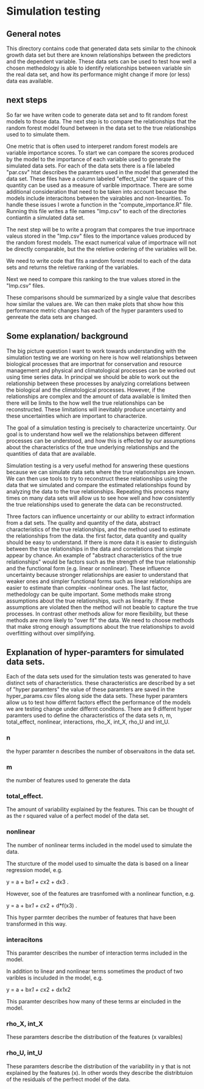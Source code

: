 # Simulation testing

## General notes
This directory contains code that generated data sets similar to the chinook growth data set but there are known
relationships between the predictors and the dependent variable. These data sets can be used to test how well a chosen
methedology is able to identify relationships between variable sin the real data set, and how its performance might change
if more (or less) data eas available. 

## next steps
So far we have writen code to generate data set and to fit random forest models to those data. The next step is to 
compare the relationships that the random forest model found between in the data set to the true relationships used to 
to simulate them. 

One metric that is often used to interperet random forest models are variable importance scores. To start we can compare 
the scores produced by the model to the importance of each variable used to generate the simulated data sets. For each of the
data sets there is a file labeled "par.csv" htat describes the paramters used in the model that generated the data set. These
files have a column labeled "effect_size" the square of this quantity can be used as a measure of varible importnace. There are 
some additional consideration that need to be taken into account becuase the models include interacitons between the vairables
and non-linearities. To handle these issues I wrote a function in the "compute_importance.R" file. Running this file writes a file
names "Imp.csv" to each of the directories contiantin a simulated data set. 

The next step will be to write a program that compares the true importnace valeus stored in the "Imp.csv" files to the importance 
values produced by the random forest models. The exact numerical value of importnace will not be directly comparable, but the 
the reletive ordering of the variables will be. 

We need to write code that fits a random forest model to each of the data sets and returns the reletive ranking of the variables.

Next we need to compare this ranking to the true values stored in the "Imp.csv" files. 

These comparisons should be summarized by a single value that describes how similar the values are. We can then make plots that show 
how this performance metric changes has each of the hyper paramters used to genreate the data sets are changed.


## Some explanation/ background

The big picture question I want to work towards understanding with the simulation testing we are working on here is how well 
relationships  between biological processes that are importnat for conservation and resource management and physical and
climatological processes can be worked out using time series data. In principal we should be able to work out the relationship 
between these processes by analyzing correlations between the biological and the climatological processes. However, if the 
relationships are complex and the amount of data available is limited then there will be limits to the how well the true 
relationships can be reconstructed. These limitations will inevitably produce uncertainty and these uncertainties which are 
important to characterize. 

The goal of a simulation testing is precisely to characterize uncertainty. Our goal is to understand how well we the relationships 
between different processes can be understood, and how this is effected by our assumptions about the characteristics of the true 
underlying relationships and the quantities of data that are available. 

Simulation testing is a very useful method for answering these questions because we can simulate data sets where the true 
relationships are known. We can then use tools to try to reconstruct these relationships using the data that we simulated and 
compare the estimated relationships found by analyzing the data to the true relationships. Repeating this process many times on
many data sets will allow us to see how well and how consistently the true relationships used to generate the data can be 
reconstructed.

Three factors can influence uncertainty or our ability to extract information from a dat sets. The quality and quantity of the 
data, abstract characteristics of the true relationships, and the method used to estimate the relationships from the data. the
first factor, data  quantity and quality should be easy to understand. If there is more data it is easier to distinguish between
the true relationships in the data and correlations that simple appear by chance.  An example of "abstract characteristics of the 
true relationships" would be factors such as the strength of the true relationship and the functional form (e.g. linear or nonlinear).
These influence uncertainty because stronger relationships are easier to understand that weaker ones and simpler functional forms
such as linear relationships are easier to estimate than complex -nonlinear ones. The last factor, methedology can be quite important.
Some methods make strong assumptions about the true relationships, such as linearity. If these assumptions are violated then the method
will not beable to capture the true processes. In contrast other methods allow for more flexibility, but these methods are more likely
to "over fit" the data. We need to choose methods that make strong enough assumptions about the true relationships to avoid overfitting
without over simplifying. 


## Explanation of hyper-paramters for simulated data sets. 

Each of the data sets used for the simulation tests was generated to have distinct sets of characteristics. these characteristics are 
described by a set of "hyper paramters" the value of these paramters are saved in the hyper_params.csv files along side the data sets. These hyper paramters allow us to test how differnt factors effect the performance of the models we are testing change under differnt conditons. There are 9 differnt hyper paramters used to define the characteristics of the data sets n,	m,	total_effect,	nonlinear,	interactions,	rho_X,	int_X,	rho_U and int_U.

### n
the hyper paramter n describes the number of observaitons in the data set. 

### m 
the number of features used to generate the data

### total_effect. 
The amount of variability explained by the features. This can be thought of as the r squared value of a perfect model of the data set. 

### nonlinear

The number of nonlinear terms included in the model used to simulate the data. 

The sturcture of the model used to simualte the data is based on a linear regression model, e.g.

y = a + b*x1 + c*x2 + dx3 .

However, soe of the features are trasnfomed with a nonlinear function, e.g. 

y = a + b*x1 + c*x2 + d*f(x3) .

This hyper parmter decribes the number of features that have been transformed in this way.


### interacitons

This paramter describes the number of interaction terms included in the model.  

In addition to linear and nonlinear terms sometimes the product of two varibles is inculuded in the model, e.g.

y = a + b*x1 + c*x2 + d*x1*x2

This paramter describes how many of these terms ar eincluded in the model.

### rho_X, int_X

These paramters describe the distribution of the features (x varaibles)

### rho_U, int_U

These paramters describe the distribution of the variability in y that is not explained by the features (x). In other words they 
describe the distribtuion of the residuals of the perfrect model of the data. 




